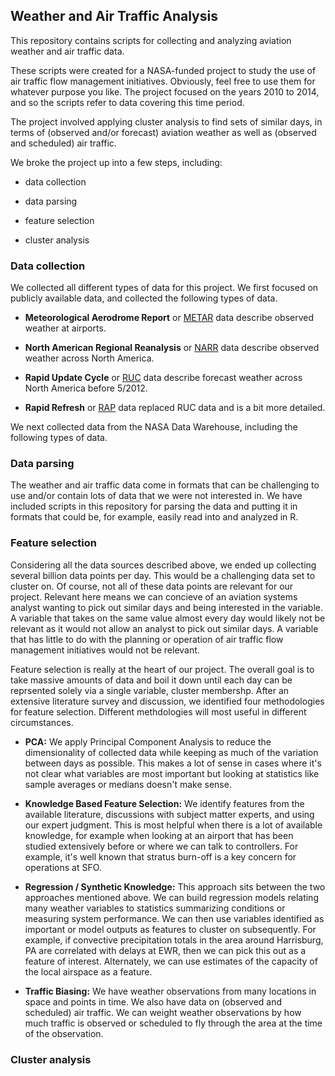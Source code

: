 ## Weather and Air Traffic Analysis

This repository contains scripts for collecting and analyzing aviation weather and air traffic data.

These scripts were created for a NASA-funded project to study the use of air traffic flow management initiatives.  Obviously, feel free to use them for whatever purpose you like. The project focused on the years 2010 to 2014, and so the scripts refer to data covering this time period.

The project involved applying cluster analysis to find sets of similar days, in terms of (observed and/or forecast) aviation weather as well as (observed and scheduled) air traffic.

We broke the project up into a few steps, including:

 - data collection
 
 - data parsing
 
 - feature selection
 
 - cluster analysis

### Data collection

We collected all different types of data for this project. We first focused on publicly available data, and collected the following types of data.

- **Meteorological Aerodrome Report** or [METAR](http://en.wikipedia.org/wiki/METAR) data describe observed weather at airports.

- **North American Regional Reanalysis** or [NARR](http://www.ncdc.noaa.gov/data-access/model-data/model-datasets/north-american-regional-reanalysis-narr) data describe observed weather across North America.

- **Rapid Update Cycle** or [RUC](http://www.ncdc.noaa.gov/data-access/model-data/model-datasets/rapid-update-cycle-ruc) data describe forecast weather across North America before 5/2012.

- **Rapid Refresh** or [RAP](http://www.ncdc.noaa.gov/data-access/model-data/model-datasets/rapid-refresh-rap) data replaced RUC data and is a bit more detailed.

We next collected data from the NASA Data Warehouse, including the following types of data.

### Data parsing

The weather and air traffic data come in formats that can be challenging to use and/or contain lots of data that we were not interested in.  We have included scripts in this repository for parsing the data and putting it in formats that could be, for example, easily read into and analyzed in R.

### Feature selection

Considering all the data sources described above, we ended up collecting several billion data points per day.  This would be a challenging data set to cluster on.  Of course, not all of these data points are relevant for our project.  Relevant here means we can concieve of an aviation systems analyst wanting to pick out similar days and being interested in the variable.  A variable that takes on the same value almost every day would likely not be relevant as it would not allow an analyst to pick out similar days.  A variable that has little to do with the planning or operation of air traffic flow management initiatives would not be relevant.

Feature selection is really at the heart of our project.  The overall goal is to take massive amounts of data and boil it down until each day can be reprsented solely via a single variable, cluster membershp.  After an extensive literature survey and discussion, we identified four methodologies for feature selection.  Different methdologies will most useful in different circumstances.

- **PCA:** We apply Principal Component Analysis to reduce the dimensionality of collected data while keeping as much of the variation between days as possible. This makes a lot of sense in cases where it's not clear what variables are most important but looking at statistics like sample averages or medians doesn't make sense.

- **Knowledge Based Feature Selection:** We identify features from the available literature, discussions with subject matter experts, and using our expert judgment. This is most helpful when there is a lot of available knowledge, for example when looking at an airport that has been studied extensively before or where we can talk to controllers.  For example, it's well known that stratus burn-off is a key concern for operations at SFO.

- **Regression / Synthetic Knowledge:** This approach sits between the two approaches mentioned above. We can build regression models relating many weather variables to statistics summarizing conditions or measuring system performance. We can then use variables identified as important or model outputs as features to cluster on subsequently. For example, if convective precipitation totals in the area around Harrisburg, PA are correlated with delays at EWR, then we can pick this out as a feature of interest.  Alternately, we can use estimates of the capacity of the local airspace as a feature.

- **Traffic Biasing:** We have weather observations from many locations in space and points in time. We also have data on (observed and scheduled) air traffic. We can weight weather observations by how much traffic is observed or scheduled to fly through the area at the time of the observation.

### Cluster analysis